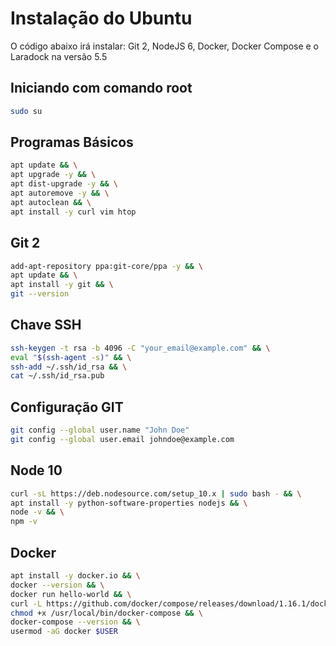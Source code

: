 # Instalação do Ubuntu

O código abaixo irá instalar: Git 2, NodeJS 6, Docker, Docker Compose e o Laradock na versão 5.5


## Iniciando com comando root
```bash
sudo su
```

## Programas Básicos
```bash
apt update && \
apt upgrade -y && \
apt dist-upgrade -y && \
apt autoremove -y && \
apt autoclean && \
apt install -y curl vim htop
```

## Git 2
```bash
add-apt-repository ppa:git-core/ppa -y && \
apt update && \
apt install -y git && \
git --version
```

## Chave SSH
```bash
ssh-keygen -t rsa -b 4096 -C "your_email@example.com" && \
eval "$(ssh-agent -s)" && \
ssh-add ~/.ssh/id_rsa && \
cat ~/.ssh/id_rsa.pub
```

## Configuração GIT
```bash
git config --global user.name "John Doe"
git config --global user.email johndoe@example.com
```

## Node 10
```bash
curl -sL https://deb.nodesource.com/setup_10.x | sudo bash - && \
apt install -y python-software-properties nodejs && \
node -v && \
npm -v
```

## Docker
```bash
apt install -y docker.io && \
docker --version && \
docker run hello-world && \
curl -L https://github.com/docker/compose/releases/download/1.16.1/docker-compose-`uname -s`-`uname -m` -o /usr/local/bin/docker-compose && \
chmod +x /usr/local/bin/docker-compose && \
docker-compose --version && \
usermod -aG docker $USER
```
